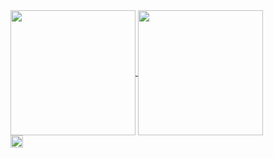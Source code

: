 <a href="https://github.com/anuraghazra/github-readme-stats">
  <img height=200 align="center" src="https://github-readme-stats.vercel.app/api?username=randomvapeuser&show_icons=true&theme=radical" />
</a>
<a href="https://github.com/anuraghazra/convoychat">
  <img height=200 align="center" src="https://github-readme-stats.vercel.app/api/top-langs/?username=randomvapeuser&layout=donut" />
</a><br>
<a>
  <img height=20 src="![](https://komarev.com/ghpvc/RandomVapeUser&color=green)" />
</a>

